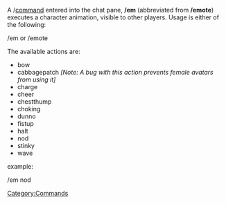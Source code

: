 A /[command](commands.md) entered into the chat pane, **/em**
(abbreviated from **/emote**) executes a character animation, visible to
other players. Usage is either of the following:

/em <action> or /emote <action>

The available actions are:

- bow
- cabbagepatch _\[Note: A bug with this action prevents female avatars
  from using it\]_
- charge
- cheer
- chestthump
- choking
- dunno
- fistup
- halt
- nod
- stinky
- wave

example:

/em nod

[Category:Commands](Category:Commands.md)
